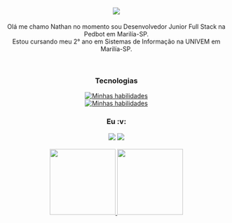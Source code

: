 <h1 align="center">
  <a href="https://git.io/typing-svg">
    <img src="https://readme-typing-svg.herokuapp.com/?lines=Hello!+there!!;Here+is+Nate+;Nice+to+meet+you!&center=true&size=30">
  </a>
</h1>

<div align="center">
  <p> Olá me chamo Nathan no momento sou Desenvolvedor Junior Full Stack na Pedbot em Marilía-SP. <br>Estou cursando meu 2° ano em Sistemas de Informação na UNIVEM em Marilía-SP.
  <br>
</div>
 
  <div align="center">

    
<div align="center" valign="top"><br>
    <h3>Tecnologias </h3>
    


  [![Minhas habilidades](https://skills.thijs.gg/icons?i=py,linux,vscode,git,docker,mysql,postgres,bash ) ](https://skills.thijs.gg)   <br>
  [![Minhas habilidades](https://skills.thijs.gg/icons?i=html,css,bootstrap,js,php,laravel,vuejs,nest) ](https://skills.thijs.gg)
  


<div align="center">
    
<h3>Eu :v: </h3>
    
</div>
    
<div align="center">
  <a href="https://www.instagram.com/nate_miiranda/" target="_blank"><img src="https://img.shields.io/badge/-Instagram-%23E4405F?style=for-the-badge&logo=instagram&logoColor=white" target="_blank"></a>
  <a href="https://www.linkedin.com/in/nathan-barros-miranda-52b7b5176/" target="_blank"><img src="https://img.shields.io/badge/-LinkedIn-%230077B5?style=for-the-badge&logo=linkedin&logoColor=white" target="_blank"></a> 
</div>
<br>

  <div align="center">
  <a href="https://github.com/NbMiranda">
  <img height="150em" src="https://github-readme-stats.vercel.app/api?username=NbMiranda&show_icons=true&theme=graywhite&include_all_commits=true&count_private=true"/>
  <img height="150em" src="https://github-readme-stats.vercel.app/api/top-langs/?username=NbMiranda&layout=compact&langs_count=7&theme=graywhite"/>
</div>


 
</div>

